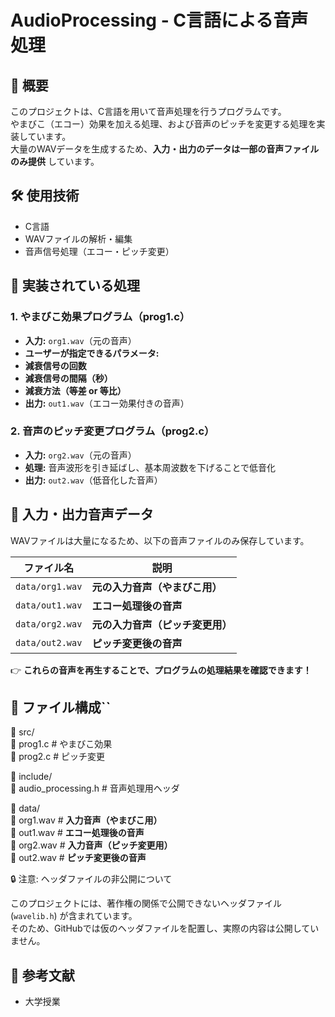 # AudioProcessing - C言語による音声処理

## 📌 概要
このプロジェクトは、C言語を用いて音声処理を行うプログラムです。  
やまびこ（エコー）効果を加える処理、および音声のピッチを変更する処理を実装しています。  
大量のWAVデータを生成するため、**入力・出力のデータは一部の音声ファイルのみ提供** しています。

## 🛠 使用技術
- C言語
- WAVファイルの解析・編集
- 音声信号処理（エコー・ピッチ変更）

## 🔧 実装されている処理
### **1. やまびこ効果プログラム（prog1.c）**
- **入力:** `org1.wav`（元の音声）
- **ユーザーが指定できるパラメータ:**
 - **減衰信号の回数**
 - **減衰信号の間隔（秒）**
 - **減衰方法（等差 or 等比）**
- **出力:** `out1.wav`（エコー効果付きの音声）

### **2. 音声のピッチ変更プログラム（prog2.c）**
- **入力:** `org2.wav`（元の音声）
- **処理:** 音声波形を引き延ばし、基本周波数を下げることで低音化
- **出力:** `out2.wav`（低音化した音声）

## 🎵 入力・出力音声データ
WAVファイルは大量になるため、以下の音声ファイルのみ保存しています。

| ファイル名 | 説明 |
|------|------|
| `data/org1.wav` | **元の入力音声（やまびこ用）** |
| `data/out1.wav` | **エコー処理後の音声** |
| `data/org2.wav` | **元の入力音声（ピッチ変更用）** |
| `data/out2.wav` | **ピッチ変更後の音声** |

👉 **これらの音声を再生することで、プログラムの処理結果を確認できます！**

## 📂 ファイル構成`` 

📂 src/    
📜 prog1.c # やまびこ効果   
📜 prog2.c # ピッチ変更  

📂 include/    
📜 audio_processing.h # 音声処理用ヘッダ  

📂 data/    
📜 org1.wav # **入力音声（やまびこ用）**   
📜 out1.wav # **エコー処理後の音声**   
📜 org2.wav # **入力音声（ピッチ変更用）**   
📜 out2.wav # **ピッチ変更後の音声**  

🔒 注意: ヘッダファイルの非公開について

このプロジェクトには、著作権の関係で公開できないヘッダファイル (`wavelib.h`) が含まれています。  
そのため、GitHubでは仮のヘッダファイルを配置し、実際の内容は公開していません。

## 📜 参考文献

-    大学授業
